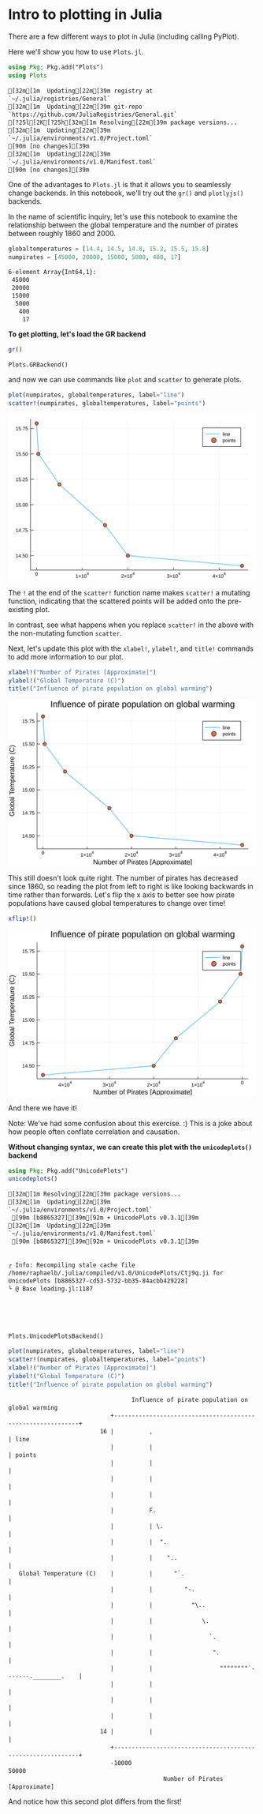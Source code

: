 
# Intro to plotting in Julia

There are a few different ways to plot in Julia (including calling PyPlot). <br>

Here we'll show you how to use `Plots.jl`.


<div class="input_area">
	
```julia
using Pkg; Pkg.add("Plots")
using Plots
```

</div>

    [32m[1m  Updating[22m[39m registry at `~/.julia/registries/General`
    [32m[1m  Updating[22m[39m git-repo `https://github.com/JuliaRegistries/General.git`
    [?25l[2K[?25h[32m[1m Resolving[22m[39m package versions...
    [32m[1m  Updating[22m[39m `~/.julia/environments/v1.0/Project.toml`
    [90m [no changes][39m
    [32m[1m  Updating[22m[39m `~/.julia/environments/v1.0/Manifest.toml`
    [90m [no changes][39m


One of the advantages to `Plots.jl` is that it allows you to seamlessly change backends. In this notebook, we'll try out the `gr()` and `plotlyjs()` backends.<br>

In the name of scientific inquiry, let's use this notebook to examine the relationship between the global temperature and the number of pirates between roughly 1860 and 2000.


<div class="input_area">
	
```julia
globaltemperatures = [14.4, 14.5, 14.8, 15.2, 15.5, 15.8]
numpirates = [45000, 20000, 15000, 5000, 400, 17]
```

</div>




    6-element Array{Int64,1}:
     45000
     20000
     15000
      5000
       400
        17



**To get plotting, let's load the GR backend**


<div class="input_area">
	
```julia
gr()
```

</div>




    Plots.GRBackend()



and now we can use commands like `plot` and `scatter` to generate plots.


<div class="input_area">
	
```julia
plot(numpirates, globaltemperatures, label="line")  
scatter!(numpirates, globaltemperatures, label="points") 
```

</div>




![svg](04.Intro_to_plotting_files/04.Intro_to_plotting_7_0.svg)



The `!` at the end of the `scatter!` function name makes `scatter!` a mutating function, indicating that the scattered points will be added onto the pre-existing plot.

In contrast, see what happens when you replace `scatter!` in the above with the non-mutating function `scatter`.

Next, let's update this plot with the `xlabel!`, `ylabel!`, and `title!` commands to add more information to our plot.


<div class="input_area">
	
```julia
xlabel!("Number of Pirates [Approximate]")
ylabel!("Global Temperature (C)")
title!("Influence of pirate population on global warming")
```

</div>




![svg](04.Intro_to_plotting_files/04.Intro_to_plotting_9_0.svg)



This still doesn't look quite right. The number of pirates has decreased since 1860, so reading the plot from left to right is like looking backwards in time rather than forwards. Let's flip the x axis to better see how pirate populations have caused global temperatures to change over time!


<div class="input_area">
	
```julia
xflip!()
```

</div>




![svg](04.Intro_to_plotting_files/04.Intro_to_plotting_11_0.svg)



And there we have it!

Note: We've had some confusion about this exercise. :) This is a joke about how people often conflate correlation and causation.

**Without changing syntax, we can create this plot with the `unicodeplots()` backend**


<div class="input_area">
	
```julia
using Pkg; Pkg.add("UnicodePlots")
unicodeplots()
```

</div>

    [32m[1m Resolving[22m[39m package versions...
    [32m[1m  Updating[22m[39m `~/.julia/environments/v1.0/Project.toml`
     [90m [b8865327][39m[92m + UnicodePlots v0.3.1[39m
    [32m[1m  Updating[22m[39m `~/.julia/environments/v1.0/Manifest.toml`
     [90m [b8865327][39m[92m + UnicodePlots v0.3.1[39m


    ┌ Info: Recompiling stale cache file /home/raphaelb/.julia/compiled/v1.0/UnicodePlots/Ctj9q.ji for UnicodePlots [b8865327-cd53-5732-bb35-84acbb429228]
    └ @ Base loading.jl:1187





    Plots.UnicodePlotsBackend()




<div class="input_area">
	
```julia
plot(numpirates, globaltemperatures, label="line")  
scatter!(numpirates, globaltemperatures, label="points") 
xlabel!("Number of Pirates [Approximate]")
ylabel!("Global Temperature (C)")
title!("Influence of pirate population on global warming")
```

</div>




                                       Influence of pirate population on global warming
                                 +------------------------------------------------------------+       
                              16 |          ,                                                 | line  
                                 |          |                                                 | points
                                 |          |                                                 |       
                                 |          |                                                 |       
                                 |          |                                                 |       
                                 |          F.                                                |       
                                 |          | \.                                              |       
                                 |          |  ".                                             |       
                                 |          |    "..                                          |       
       Global Temperature (C)    |          |      "`.                                        |       
                                 |          |         "-.                                     |       
                                 |          |           "\..                                  |       
                                 |          |              \.                                 |       
                                 |          |                `.                               |       
                                 |          |                 ".                              |       
                                 |          |                   """"""""`-------.________.    |       
                                 |          |                                                 |       
                                 |          |                                                 |       
                                 |          |                                                 |       
                              14 |          |                                                 |       
                                 +------------------------------------------------------------+       
                                 -10000                                                   50000
                                                Number of Pirates [Approximate]




And notice how this second plot differs from the first!
